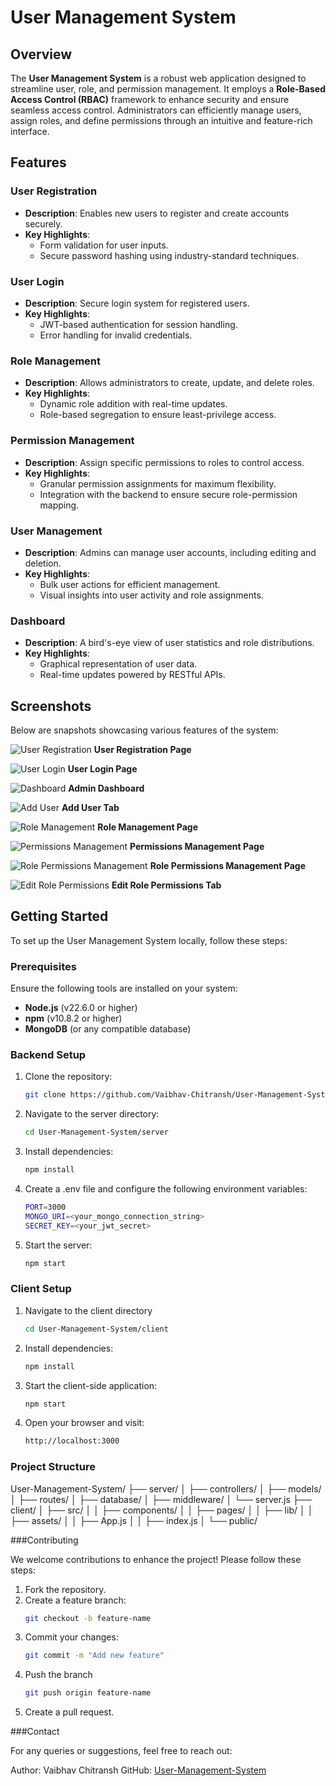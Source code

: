 # User Management System

## Overview

The **User Management System** is a robust web application designed to streamline user, role, and permission management. It employs a **Role-Based Access Control (RBAC)** framework to enhance security and ensure seamless access control. Administrators can efficiently manage users, assign roles, and define permissions through an intuitive and feature-rich interface.

## Features

### User Registration
- **Description**: Enables new users to register and create accounts securely.
- **Key Highlights**: 
  - Form validation for user inputs.
  - Secure password hashing using industry-standard techniques.

### User Login
- **Description**: Secure login system for registered users.
- **Key Highlights**: 
  - JWT-based authentication for session handling.
  - Error handling for invalid credentials.

### Role Management
- **Description**: Allows administrators to create, update, and delete roles.
- **Key Highlights**: 
  - Dynamic role addition with real-time updates.
  - Role-based segregation to ensure least-privilege access.

### Permission Management
- **Description**: Assign specific permissions to roles to control access.
- **Key Highlights**: 
  - Granular permission assignments for maximum flexibility.
  - Integration with the backend to ensure secure role-permission mapping.

### User Management
- **Description**: Admins can manage user accounts, including editing and deletion.
- **Key Highlights**: 
  - Bulk user actions for efficient management.
  - Visual insights into user activity and role assignments.

### Dashboard
- **Description**: A bird's-eye view of user statistics and role distributions.
- **Key Highlights**: 
  - Graphical representation of user data.
  - Real-time updates powered by RESTful APIs.

## Screenshots

Below are snapshots showcasing various features of the system:

![User Registration](./images/signup_image.png)
**User Registration Page**

![User Login](./images/login_image.png)
**User Login Page**

![Dashboard](./images/users_tab.png)
**Admin Dashboard**

![Add User](./images/add_user_tab.png)
**Add User Tab**

![Role Management](./images/roles_tab.png)
**Role Management Page**

![Permissions Management](./images/permissions_tab.png)
**Permissions Management Page**

![Role Permissions Management](./images/role-permissions_tab.png)
**Role Permissions Management Page**

![Edit Role Permissions](./images/edit_permissions_tab.png)
**Edit Role Permissions Tab**

## Getting Started

To set up the User Management System locally, follow these steps:

### Prerequisites
Ensure the following tools are installed on your system:
- **Node.js** (v22.6.0 or higher)
- **npm** (v10.8.2 or higher)
- **MongoDB** (or any compatible database)

### Backend Setup

1. Clone the repository:
   ```bash
   git clone https://github.com/Vaibhav-Chitransh/User-Management-System.git
2. Navigate to the server directory:
   ```bash
   cd User-Management-System/server
3. Install dependencies:
   ```bash
   npm install
4. Create a .env file and configure the following environment variables:
   ```bash
   PORT=3000
   MONGO_URI=<your_mongo_connection_string>
   SECRET_KEY=<your_jwt_secret>
5. Start the server:
   ```bash
   npm start

### Client Setup

1. Navigate to the client directory
   ```bash
   cd User-Management-System/client
2. Install dependencies:
   ```bash
   npm install
3. Start the client-side application:
   ```bash
   npm start
4. Open your browser and visit:
   ```bash
   http://localhost:3000

### Project Structure

User-Management-System/
├── server/
│   ├── controllers/
│   ├── models/
│   ├── routes/
│   ├── database/
│   ├── middleware/
│   └── server.js
├── client/
│   ├── src/
│   │   ├── components/
│   │   ├── pages/
│   │   ├── lib/
│   │   ├── assets/
│   │   ├── App.js
│   │   ├── index.js
│   └── public/


###Contributing

We welcome contributions to enhance the project! Please follow these steps:

1. Fork the repository.
2. Create a feature branch:
   ```bash
   git checkout -b feature-name
3. Commit your changes:
   ```bash
   git commit -m "Add new feature"
4. Push the branch
   ```bash
   git push origin feature-name
5. Create a pull request.

###Contact

For any queries or suggestions, feel free to reach out:

Author: Vaibhav Chitransh
GitHub: [User-Management-System](https://github.com/Vaibhav-Chitransh/User-Management-System)


